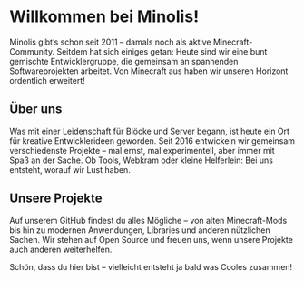 # Willkommen bei Minolis!

Minolis gibt’s schon seit 2011 – damals noch als aktive Minecraft-Community. Seitdem hat sich einiges getan: Heute sind wir eine bunt gemischte Entwicklergruppe, die gemeinsam an spannenden Softwareprojekten arbeitet. Von Minecraft aus haben wir unseren Horizont ordentlich erweitert!

## Über uns

Was mit einer Leidenschaft für Blöcke und Server begann, ist heute ein Ort für kreative Entwicklerideen geworden. Seit 2016 entwickeln wir gemeinsam verschiedenste Projekte – mal ernst, mal experimentell, aber immer mit Spaß an der Sache. Ob Tools, Webkram oder kleine Helferlein: Bei uns entsteht, worauf wir Lust haben.

## Unsere Projekte

Auf unserem GitHub findest du alles Mögliche – von alten Minecraft-Mods bis hin zu modernen Anwendungen, Libraries und anderen nützlichen Sachen. Wir stehen auf Open Source und freuen uns, wenn unsere Projekte auch anderen weiterhelfen.

Schön, dass du hier bist – vielleicht entsteht ja bald was Cooles zusammen!
